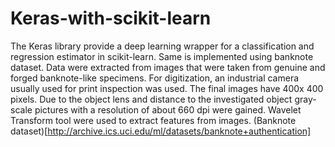 # Keras-with-scikit-learn
The Keras library provide a deep learning wrapper for a classification and regression estimator in scikit-learn. Same is implemented using banknote dataset.
Data were extracted from images that were taken from genuine and forged banknote-like specimens. For digitization, an industrial camera usually used for print inspection was used. The final images have 400x 400 pixels. Due to the object lens and distance to the investigated object gray-scale pictures with a resolution of about 660 dpi were gained. Wavelet Transform tool were used to extract features from images.
(Banknote dataset)[http://archive.ics.uci.edu/ml/datasets/banknote+authentication]
